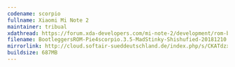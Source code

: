 ```yaml
---
codename: scorpio
fullname: Xiaomi Mi Note 2
maintainer: tribual
xdathread: https://forum.xda-developers.com/mi-note-2/development/rom-bootleggers-t3875691
filename: BootleggersROM-Pie4scorpio.3.5-MadStinky-Shishufied-20181210.zip
mirrorlink: http://cloud.softair-sueddeutschland.de/index.php/s/CKATdzxrBo2s7oQ
buildsize: 687MB
---
```

